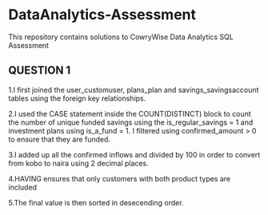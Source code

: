 # DataAnalytics-Assessment
This repository contains solutions to CowryWise Data Analytics SQL Assessment

## QUESTION 1

1.I first joined the user_customuser, plans_plan and savings_savingsaccount tables using the foreign key relationships.

2.I used the CASE statement inside the COUNT(DISTINCT) block to count the number of unique funded savings using the is_regular_savings = 1 and investment plans using is_a_fund = 1. I filtered using confirmed_amount > 0 to ensure that they are funded.

3.I added up all the confirmed inflows and divided by 100 in order to convert from kobo to naira using 2 decimal places.

4.HAVING ensures that only customers with both product types are included

5.The final value is then sorted in desecending order.
